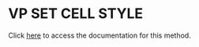 <!---->
# VP SET CELL STYLE

Click [here](https://developer.4d.com/docs/ViewPro/method-list#vp-set-cell-style) to access the documentation for this method.


